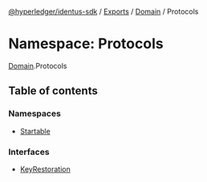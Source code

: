 [@hyperledger/identus-sdk](../README.md) / [Exports](../modules.md) / [Domain](Domain.md) / Protocols

# Namespace: Protocols

[Domain](Domain.md).Protocols

## Table of contents

### Namespaces

- [Startable](Domain.Protocols.Startable.md)

### Interfaces

- [KeyRestoration](../interfaces/Domain.Protocols.KeyRestoration.md)
